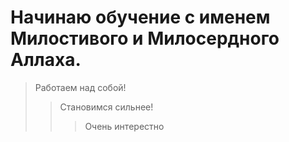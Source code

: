 # Начинаю обучение с именем Милостивого и Милосердного Аллаха. 

> Работаем над собой!
>> Становимся сильнее!
>>> Очень интерестно

